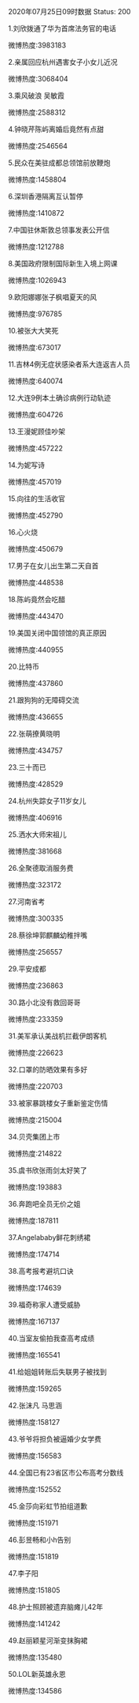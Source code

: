 2020年07月25日09时数据
Status: 200

1.刘欣拨通了华为首席法务官的电话

微博热度:3983183

2.亲属回应杭州遇害女子小女儿近况

微博热度:3068404

3.乘风破浪 吴敏霞

微博热度:2588312

4.钟晓芹陈屿离婚后竟然有点甜

微博热度:2546564

5.民众在美驻成都总领馆前放鞭炮

微博热度:1458804

6.深圳香港隔离互认暂停

微博热度:1410872

7.中国驻休斯敦总领事发表公开信

微博热度:1212788

8.美国政府限制国际新生入境上网课

微博热度:1026943

9.欧阳娜娜张子枫唱夏天的风

微博热度:976785

10.被张大大笑死

微博热度:673017

11.吉林4例无症状感染者系大连返吉人员

微博热度:640074

12.大连9例本土确诊病例行动轨迹

微博热度:604726

13.王漫妮顾佳吵架

微博热度:457222

14.为妮写诗

微博热度:457019

15.向往的生活收官

微博热度:452790

16.心火烧

微博热度:450679

17.男子在女儿出生第二天自首

微博热度:448538

18.陈屿竟然会吃醋

微博热度:443470

19.美国关闭中国领馆的真正原因

微博热度:440955

20.比特币

微博热度:437860

21.跟狗狗的无障碍交流

微博热度:436655

22.张萌撩黄晓明

微博热度:434757

23.三十而已

微博热度:428529

24.杭州失踪女子11岁女儿

微博热度:406916

25.洒水大师宋祖儿

微博热度:381668

26.全聚德取消服务费

微博热度:323172

27.河南省考

微博热度:300335

28.蔡徐坤郭麒麟幼稚拌嘴

微博热度:256557

29.平安成都

微博热度:236863

30.路小北没有救回哥哥

微博热度:233359

31.美军承认美战机拦截伊朗客机

微博热度:226623

32.口罩的防晒效果有多好

微博热度:220703

33.被家暴跳楼女子重新鉴定伤情

微博热度:215004

34.贝壳集团上市

微博热度:214822

35.虞书欣张雨剑太好笑了

微博热度:193883

36.奔跑吧全员无价之姐

微博热度:187811

37.Angelababy鲜花刺绣裙

微博热度:174714

38.高考报考避坑口诀

微博热度:174639

39.福奇称家人遭受威胁

微博热度:167137

40.当室友偷拍我查高考成绩

微博热度:165541

41.给姐姐转账后失联男子被找到

微博热度:159265

42.张沫凡 马思涵

微博热度:158127

43.爷爷将担负被逼婚少女学费

微博热度:156583

44.全国已有23省区市公布高考分数线

微博热度:152552

45.金莎向彩虹节拍组道歉

微博热度:151971

46.彭昱畅和小h告别

微博热度:151819

47.李子阳

微博热度:151805

48.护士照顾被遗弃脑瘫儿42年

微博热度:141242

49.赵丽颖星河渐变抹胸裙

微博热度:135480

50.LOL新英雄永恩

微博热度:134586

